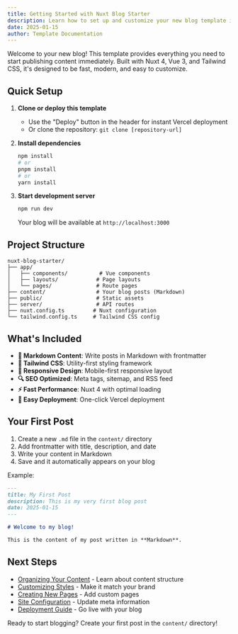 ```yaml
---
title: Getting Started with Nuxt Blog Starter
description: Learn how to set up and customize your new blog template in minutes
date: 2025-01-15
author: Template Documentation
---
```


Welcome to your new blog! This template provides everything you need to start publishing content immediately. Built with Nuxt 4, Vue 3, and Tailwind CSS, it's designed to be fast, modern, and easy to customize.

## Quick Setup

1. **Clone or deploy this template**
   - Use the "Deploy" button in the header for instant Vercel deployment
   - Or clone the repository: `git clone [repository-url]`

2. **Install dependencies**
   ```bash
   npm install
   # or
   pnpm install
   # or
   yarn install
   ```

3. **Start development server**
   ```bash
   npm run dev
   ```
   Your blog will be available at `http://localhost:3000`

## Project Structure

```
nuxt-blog-starter/
├── app/
│   ├── components/          # Vue components
│   ├── layouts/            # Page layouts
│   └── pages/              # Route pages
├── content/                # Your blog posts (Markdown)
├── public/                 # Static assets
├── server/                 # API routes
├── nuxt.config.ts         # Nuxt configuration
└── tailwind.config.ts     # Tailwind CSS config
```

## What's Included

- **📝 Markdown Content**: Write posts in Markdown with frontmatter
- **🎨 Tailwind CSS**: Utility-first styling framework
- **📱 Responsive Design**: Mobile-first responsive layout
- **🔍 SEO Optimized**: Meta tags, sitemap, and RSS feed
- **⚡ Fast Performance**: Nuxt 4 with optimal loading
- **🚀 Easy Deployment**: One-click Vercel deployment

## Your First Post

1. Create a new `.md` file in the `content/` directory
2. Add frontmatter with title, description, and date
3. Write your content in Markdown
4. Save and it automatically appears on your blog

Example:
```markdown
---
title: My First Post
description: This is my very first blog post
date: 2025-01-15
---

# Welcome to my blog!

This is the content of my post written in **Markdown**.
```

## Next Steps

- [Organizing Your Content](/organizing-content) - Learn about content structure
- [Customizing Styles](/customizing-styles) - Make it match your brand
- [Creating New Pages](/creating-pages) - Add custom pages
- [Site Configuration](/site-configuration) - Update meta information
- [Deployment Guide](/deployment) - Go live with your blog

Ready to start blogging? Create your first post in the `content/` directory!